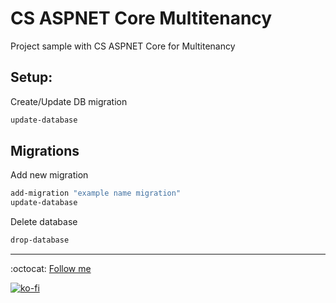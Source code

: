 # CS ASPNET Core Multitenancy

Project sample with CS ASPNET Core for Multitenancy

## Setup:

Create/Update DB migration

```bash
update-database
```

## Migrations

Add new migration

```bash
add-migration "example name migration"
update-database
```

Delete database

```bash
drop-database
```

---

:octocat: [Follow me](https://github.com/FernandoCalmet)

[![ko-fi](https://www.ko-fi.com/img/githubbutton_sm.svg)](https://ko-fi.com/T6T41JKMI)